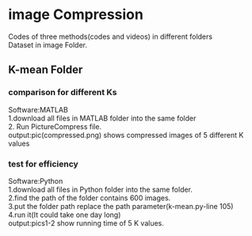 # image Compression 
Codes of three methods(codes and videos) in different folders<br>
Dataset in image Folder.
## K-mean Folder
### comparison for different Ks
Software:MATLAB<br>
1.download all files in MATLAB folder into the same folder<br> 2. Run PictureCompress file.<br>
output:pic(compressed.png) shows compressed images of 5 different K values  
### test for efficiency
Software:Python<br>
1.download all files in Python folder into the same folder.<br>
2.find the path of the folder contains 600 images. <br>
3.put the folder path replace the path parameter(k-mean.py-line 105)<br>
4.run it(It could take one day long)<br>
output:pics1-2 show running time of 5 K values.
